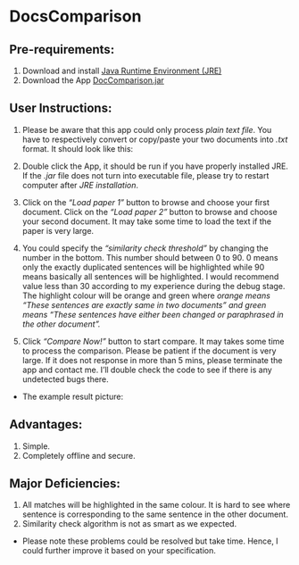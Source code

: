 # DocsComparison
## Pre-requirements:
1. Download and install [Java Runtime Environment (JRE)](https://www.java.com/en/download/)
2. Download the App [DocComparison.jar](https://drive.google.com/open?id=1fy8ri37NjXHdgrG4Ch635OpEt-gJkQ_j)

## User Instructions:
1. Please be aware that this app could only process *plain text file*. You have to respectively convert or copy/paste your two documents into *.txt* format. It should look like this:

2. Double click the App, it should be run if you have properly installed JRE. If the *.jar* file does not turn into executable file, please try to restart computer after *JRE installation*.
3. Click on the *“Load paper 1”* button to browse and choose your first document. Click on the *“Load paper 2”* button to browse and choose your second document. It may take some time to load the text if the paper is very large.
4. You could specify the *“similarity check threshold”* by changing the number in the bottom. This number should between 0 to 90. 0 means only the exactly duplicated sentences will be highlighted while 90 means basically all sentences will be highlighted. I would recommend value less than 30 according to my experience during the debug stage. The highlight colour will be orange and green where *orange means “These sentences are exactly same in two documents” and green means “These sentences have either been changed or paraphrased in the other document”.*
5. Click *“Compare Now!”* button to start compare. It may takes some time to process the comparison. Please be patient if the document is very large. If it does not response in more than 5 mins, please terminate the app and contact me. I’ll double check the code to see if there is any undetected bugs there.
* The example result picture:

## Advantages:
1. Simple.
2. Completely offline and secure. 

## Major Deficiencies:
1. All matches will be highlighted in the same colour. It is hard to see where sentence is corresponding to the same sentence in the other document.
2. Similarity check algorithm is not as smart as we expected. 
* Please note these problems could be resolved but take time. Hence, I could further improve it based on your specification.
